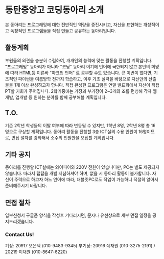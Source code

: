 # 동탄중앙고 코딩동아리 소개
본 동아리는 프로그래밍에 대한 전반적인 역량을 증진시키고, 자신을 표현하는 개성적이고 독창적인 프로그램들을 직접 만들고 공유하는 동아리입니다.

## 활동계획
부원들의 의견을 충분히 수렴하여, 개개인의 능력에 맞는 활동을 진행할 계획입니다.
"프로그래밍" 동아리가 아니라 "코딩" 동아리 이기에 언어에 국한되지 않고 본인의 희망에 따라 HTML등 이른바 "마크업 언어" 르 공부할 수도 있습니다.
큰 이변이 없다면, 기초적인 파이썬을 여름방학 전까지 학습하고, 이후 기초 실력을 바탕으로 자신만의 산출물을 1개 이상 완성하고자 합니다.
직접 완성한 프로그램은 연말 발표회에서 자신이 직접 PT할 기회가 주어집니다.
2학기중에는 기장과 부기장이 2~3개의 조를 편성해 각자 웹개발, 앱개발 등 원하는 분야를 함께 공부해볼 계획입니다.


## T.O.
기존 2학년 학생들의 이탈 여부에 따라 변동될 수 있지만,
1학년 8명, 2학년 8명 총 16명으로 구상할 계획입니다.
동아리 활동을 진행할 3층 ICT실의 수용 인원이 16명이므로, 
면접 절차를 강화해서 소수의 인원만을 모집할 계획입니다.

## 기타 공지
동아리를 진행할 ICT실에는 와이파이와 220V 전원이 있습니다만, 
PC는 별도 제공되지 않습니다. 
따라서 랩탑을 개별 지참하셔야 하며, 없을 시 동아리 활동이 불가합니다.
자신이 주력으로 하고자 하느 언어에 따라, 태블릿PC로도 작업이 가능하니 적절히 알아서 준비해주시기 바랍니다.

## 면접 절차
입부신청서 구글폼 양식을 작성후 기다리시면, 문자나 유선상으로 세부 면접 일정을 공지드리겠습니다.

### Contact Us!
기장: 20917 오은택 (010-9483-9345)
부기장: 20916 예재원 (010-3275-2191) / 20219 이채원 (010-8647-6220)

